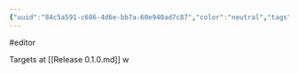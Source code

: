 ```yaml
---
{"uuid":"84c5a591-c686-4d6e-bb7a-60e940ad7c87","color":"neutral","tags":["editor"],"embeds":[],"links":["Release 0.1.0.md"],"todos":{"done":[],"pending":[]}}
---
```

#editor

Targets at [[Release 0.1.0.md]]
w